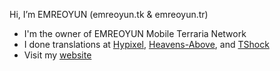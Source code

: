 Hi, I’m EMREOYUN (emreoyun.tk & emreoyun.tr)
- I'm the owner of EMREOYUN Mobile Terraria Network
- I done translations at [Hypixel](https://hypixel.net), [Heavens-Above](https://heavens-above.com), and [TShock](https://github.com/Pryaxis/TShock)
- Visit my [website](https://emreoyun.tr)

